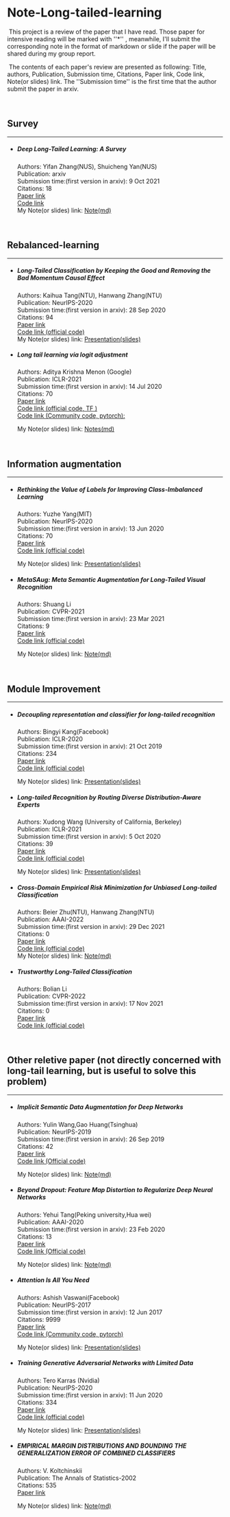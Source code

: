 # Note-Long-tailed-learning


​	This project is a review of the paper that I have read. Those paper for intensive reading will be marked with ''*'' , meanwhile, I'll      submit the corresponding note in the format of markdown or slide if the paper will be shared during my group report.

​	The contents of each paper's review are  presented as following: Title, authors, Publication, Submission time,    Citations, Paper link, Code link, Note(or slides) link. The ''Submission time'' is the first time that the author submit the paper in arxiv.


<br>

## Survey
---

- ##### Deep Long-Tailed Learning: A Survey<br>

  Authors: Yifan Zhang(NUS), Shuicheng Yan(NUS)<br>
  Publication: arxiv<br>
  Submission time:(first version in arxiv): 9 Oct 2021<br>
  Citations: 18<br>
  [Paper link](<https://arxiv.org/abs/2110.04596>)<br>
  [Code link](<https://github.com/Zcchill/Awesome-LongTailed-Learning>)<br>
  My Note(or slides) link: [Note(md)](https://github.com/Zcchill/Note-Long-tailed-learning/blob/main/Note%20and%20Presentations/Deep%20Long-Tailed%20Learning-A%20Survey.pdf)<br>


<br>

## Rebalanced-learning
---

- ##### Long-Tailed Classification by Keeping the Good  and Removing the Bad Momentum Causal Effect<br>

  Authors: Kaihua Tang(NTU), Hanwang Zhang(NTU)<br>
  Publication: NeurIPS-2020<br>
  Submission time:(first version in arxiv): 28 Sep 2020<br>
  Citations: 94<br>
  [Paper link](<https://arxiv.org/abs/2009.12991>)<br>
  [Code link (official code)](<https://github.com/KaihuaTang/Long-Tailed-Recognition.pytorch>)<br>
  My Note(or slides) link: [Presentation(slides)](https://github.com/Zcchill/Note-Long-tailed-learning/blob/main/Note%20and%20Presentations/NeurIPS-2020-Long-Tailed%20Classification%20by%20Keeping%20the%20Good%20and%20Removing%20the%20Bad%20Momentum%20Causal%20Effect.pdf)<br>
  
  

- ##### Long tail learning via logit adjustment 

  Authors: Aditya Krishna Menon (Google)<br>
  Publication: ICLR-2021<br>
  Submission time:(first version in arxiv): 14 Jul 2020<br>
  Citations: 70<br>
  [Paper link](<https://arxiv.org/abs/2007.07314>)<br>
  [Code link (official code, TF )](<https://github.com/google-research/google-research/tree/master/logit_adjustment>)<br>
  [Code link (Community code, pytorch):](<https://github.com/Chumsy0725/logit-adj-pytorch>)
  
  My Note(or slides) link: [Notes(md)](https://github.com/Zcchill/Note-Long-tailed-learning/blob/main/Note%20and%20Presentations/ICLR-2021-Long%20tail%20learning%20via%20logit%20adjustment.pdf)<br>
  
  

<br>

## Information augmentation
---

- ##### Rethinking the Value of Labels for Improving Class-Imbalanced Learning

  Authors: Yuzhe Yang(MIT)<br>
  Publication: NeurlPS-2020<br>
  Submission time:(first version in arxiv): 13 Jun 2020<br>
  Citations: 70<br>
  [Paper link](<https://arxiv.org/abs/2006.07529>)<br>
  [Code link (official code)](https://github.com/YyzHarry/imbalanced-semi-self)<br>

  My Note(or slides) link: [Presentation(slides)](https://github.com/Zcchill/Note-Long-tailed-learning/blob/main/Note%20and%20Presentations/NeurIPS-2020-rethinking-the-value-of-labels-for-improving-class-imbalanced-learning-Paper.pdf)<br>

- ##### MetaSAug: Meta Semantic Augmentation for Long-Tailed Visual Recognition

  Authors: Shuang Li<br>
  Publication: CVPR-2021<br>
  Submission time:(first version in arxiv): 23 Mar 2021<br>
  Citations: 9<br>
  [Paper link](<https://arxiv.org/abs/2103.12579>)<br>
  [Code link (official code)](https://github.com/BIT-DA/MetaSAug)<br>

  My Note(or slides) link: [Note(md)](https://github.com/Zcchill/Note-Long-tailed-learning/blob/main/Note%20and%20Presentations/NeurlPS-2019-Implicit-Semantic-Data-Augmentation-for-Deep-Networks.pdf)<br>

<br>

## Module Improvement
---

- ##### Decoupling representation and classifier for long-tailed recognition

  Authors: Bingyi Kang(Facebook)<br>
  Publication: ICLR-2020<br>
  Submission time:(first version in arxiv): 21 Oct 2019<br>
  Citations: 234<br>
  [Paper link](<https://arxiv.org/abs/1910.09217>)<br>
  [Code link (official code)](<https://github.com/facebookresearch/classifier-balancing>)<br>

  My Note(or slides) link: [Presentation(slides)](https://github.com/Zcchill/Note-Long-tailed-learning/blob/main/Note%20and%20Presentations/ICLR-2020-DECOUPLING%20REPRESENTATION%20AND%20CLASSIFIER.pdf)<br>



- ##### Long-tailed Recognition by Routing Diverse  Distribution-Aware Experts

  Authors: Xudong Wang (University of California, Berkeley)<br>
  Publication: ICLR-2021<br>
  Submission time:(first version in arxiv): 5 Oct 2020<br>
  Citations: 39<br>
  [Paper link](<https://arxiv.org/abs/2010.01809>)<br>
  [Code link (official code)](<https://github.com/frank-xwang/RIDE-LongTailRecognition>)<br>

  My Note(or slides) link: [Presentation(slides)](https://github.com/Zcchill/Note-Long-tailed-learning/blob/main/Note%20and%20Presentations/ICLR-2021-LONG-TAILED%20RECOGNITION%20BY%20ROUTING%20DIVERSE.pdf)<br>

- ##### Cross-Domain Empirical Risk Minimization for Unbiased Long-tailed Classification<br>

  Authors: Beier Zhu(NTU), Hanwang Zhang(NTU)<br>
  Publication: AAAI-2022<br>
  Submission time:(first version in arxiv): 29 Dec 2021<br>
  Citations: 0<br>
  [Paper link](<https://arxiv.org/abs/2112.14380>)<br>
  [Code link (official code)](<https://github.com/beierzhu/xerm>)<br>
  My Note(or slides) link: [Note(md)](https://github.com/Zcchill/Note-Long-tailed-learning/blob/main/Note%20and%20Presentations/AAAI-2022-Cross-Domain%20Empirical%20Risk%20Minimization%20for%20Unbiased%20Long-tailed%20Classification.pdf)<br>

- ##### Trustworthy Long-Tailed Classification

  Authors: Bolian Li<br>
  Publication: CVPR-2022<br>
  Submission time:(first version in arxiv): 17 Nov 2021<br>
  Citations: 0<br>
  [Paper link](<https://arxiv.org/abs/2111.09030>)<br>
  [Code link (official code)](<https://github.com/lblaoke/tlc>)<br>

<br>

## Other reletive paper (not directly concerned with long-tail learning, but is useful to solve this problem)
---

- ##### Implicit Semantic Data Augmentation for Deep Networks

  Authors: Yulin Wang,Gao Huang(Tsinghua)<br>
  Publication: NeurlPS-2019<br>
  Submission time:(first version in arxiv): 26 Sep 2019<br>
  Citations: 42<br>
  [Paper link](<https://arxiv.org/abs/1909.12220>)<br>
  [Code link (Official code)](<https://github.com/blackfeather-wang/ISDA-for-Deep-Networks>)<br>

  My Note(or slides) link: [Note(md)](https://github.com/Zcchill/Note-Long-tailed-learning/blob/main/Note%20and%20Presentations/NeurlPS-2019-Implicit-Semantic-Data-Augmentation-for-Deep-Networks.pdf)<br>

  

- ##### Beyond Dropout: Feature Map Distortion to Regularize Deep Neural Networks

  Authors: Yehui Tang(Peking university,Hua wei)<br>
  Publication: AAAI-2020<br>
  Submission time:(first version in arxiv): 23 Feb 2020<br>
  Citations: 13<br>
  [Paper link](<https://arxiv.org/abs/2002.11022>)<br>
  [Code link (Official code)](<https://github.com/huawei-noah/Disout>)<br>

  My Note(or slides) link: [Note(md)](https://github.com/Zcchill/Note-Long-tailed-learning/blob/main/Note%20and%20Presentations/AAAI-2020-Beyond_Dropout-Feature_Map_Distortion_to_Regularize_Deep_Neural_Networks.pdf)<br>

  

- ##### Attention Is All You Need

  Authors: Ashish Vaswani(Facebook)<br>
  Publication: NeurlPS-2017<br>
  Submission time:(first version in arxiv): 12 Jun 2017<br>
  Citations: 9999<br>
  [Paper link](<https://arxiv.org/abs/1706.03762>)<br>
  [Code link (Community code, pytorch)](<https://github.com/graykode/nlp-tutorial>)<br>

  My Note(or slides) link: [Presentation(slides)](https://github.com/Zcchill/Note-Long-tailed-learning/blob/main/Note%20and%20Presentations/Attention_Is_All_You_Need.pptx)<br>
  
  


- ##### Training Generative Adversarial Networks with Limited Data

  Authors: Tero Karras (Nvidia)<br>
  Publication: NeurlPS-2020<br>
  Submission time:(first version in arxiv): 11 Jun 2020<br>
  Citations: 334<br>
  [Paper link](<https://arxiv.org/abs/2006.06676>)<br>
  [Code link (official code)](<https://github.com/NVlabs/stylegan2-ada>)<br>

  My Note(or slides) link: [Presentation(slides)](https://github.com/Zcchill/Note-Long-tailed-learning/blob/main/Note%20and%20Presentations/NeurlPS2020-Training%20Generative%20Adversarial%20Networks%20with.pdf)<br>
  
  
  
- ##### EMPIRICAL MARGIN DISTRIBUTIONS AND BOUNDING THE GENERALIZATION ERROR OF COMBINED CLASSIFIERS

  Authors: V. Koltchinskii<br>
  Publication: The Annals of Statistics-2002<br>
  Citations: 535<br>
  [Paper link](<https://arxiv.org/abs/math/0405343>)<br>

  My Note(or slides) link: [Note(md)](https://github.com/Zcchill/Note-Long-tailed-learning/blob/main/Note%20and%20Presentations/The%20Annals%20of%20Statistics-2002-EMPIRICAL%20MARGIN%20DISTRIBUTIONS%20AND%20BOUNDING%20THE.pdf)<br>

